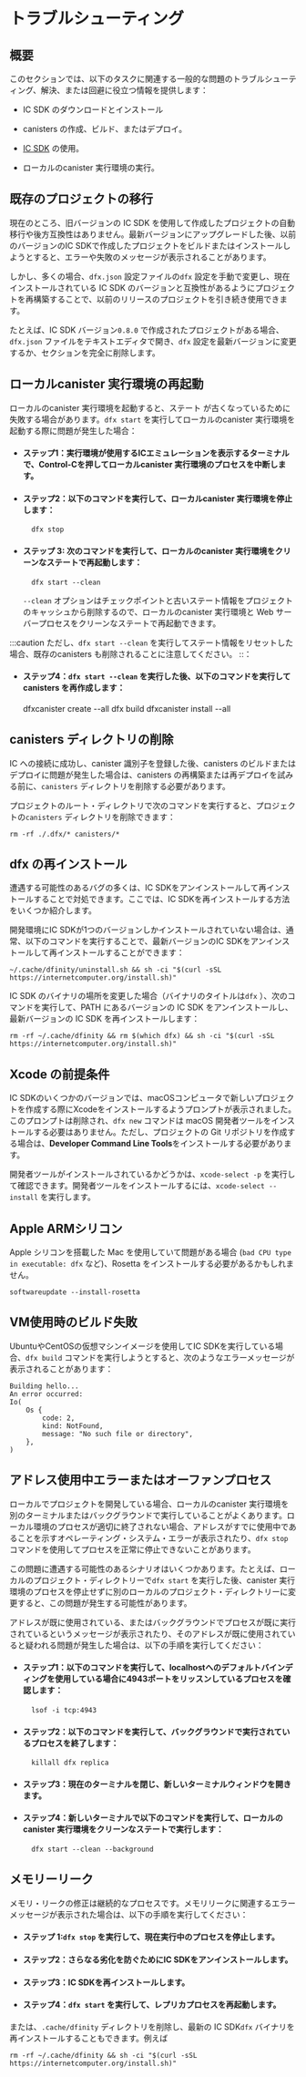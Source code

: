 # トラブルシューティング

## 概要

このセクションでは、以下のタスクに関連する一般的な問題のトラブルシューティング、解決、または回避に役立つ情報を提供します：

- IC SDK のダウンロードとインストール

- canisters の作成、ビルド、またはデプロイ。

- [IC SDK](../setup/install/index.mdx) の使用。

- ローカルのcanister 実行環境の実行。

## 既存のプロジェクトの移行

現在のところ、旧バージョンの IC SDK を使用して作成したプロジェクトの自動移行や後方互換性はありません。最新バージョンにアップグレードした後、以前のバージョンのIC SDKで作成したプロジェクトをビルドまたはインストールしようとすると、エラーや失敗のメッセージが表示されることがあります。

しかし、多くの場合、`dfx.json` 設定ファイルの`dfx` 設定を手動で変更し、現在インストールされている IC SDK のバージョンと互換性があるようにプロジェクトを再構築することで、以前のリリースのプロジェクトを引き続き使用できます。

たとえば、IC SDK バージョン`0.8.0` で作成されたプロジェクトがある場合、`dfx.json` ファイルをテキストエディタで開き、`dfx` 設定を最新バージョンに変更するか、セクションを完全に削除します。

## ローカルcanister 実行環境の再起動

ローカルのcanister 実行環境を起動すると、ステート が古くなっているために失敗する場合があります。`dfx start` を実行してローカルのcanister 実行環境を起動する際に問題が発生した場合：

- #### ステップ1：実行環境が使用するICエミュレーションを表示するターミナルで、Control-Cを押してローカルcanister 実行環境のプロセスを中断します。

- #### ステップ2：以下のコマンドを実行して、ローカルcanister 実行環境を停止します：
  
  ```
    dfx stop
  ```

- #### ステップ 3: 次のコマンドを実行して、ローカルのcanister 実行環境をクリーンなステートで再起動します：
  
  ```
    dfx start --clean
  ```
  
  `--clean` オプションはチェックポイントと古いステート情報をプロジェクトのキャッシュから削除するので、ローカルのcanister 実行環境と Web サーバープロセスをクリーンなステートで再起動できます。

:::caution
ただし、`dfx start --clean` を実行してステート情報をリセットした場合、既存のcanisters も削除されることに注意してください。
::：

- #### ステップ4：`dfx start --clean` を実行した後、以下のコマンドを実行してcanisters を再作成します：
  
  dfxcanister create --all
  dfx build
  dfxcanister install --all

## canisters ディレクトリの削除

IC への接続に成功し、canister 識別子を登録した後、canisters のビルドまたはデプロイに問題が発生した場合は、canisters の再構築または再デプロイを試みる前に、`canisters` ディレクトリを削除する必要があります。

プロジェクトのルート・ディレクトリで次のコマンドを実行すると、プロジェクトの`canisters` ディレクトリを削除できます：

    rm -rf ./.dfx/* canisters/*

## dfx の再インストール

遭遇する可能性のあるバグの多くは、IC SDKをアンインストールして再インストールすることで対処できます。ここでは、IC SDKを再インストールする方法をいくつか紹介します。

開発環境にIC SDKが1つのバージョンしかインストールされていない場合は、通常、以下のコマンドを実行することで、最新バージョンのIC SDKをアンインストールして再インストールすることができます：

    ~/.cache/dfinity/uninstall.sh && sh -ci "$(curl -sSL https://internetcomputer.org/install.sh)"

IC SDK のバイナリの場所を変更した場合（バイナリのタイトルは`dfx` ）、次のコマンドを実行して、PATH にあるバージョンの IC SDK をアンインストールし、最新バージョンの IC SDK を再インストールします：

    rm -rf ~/.cache/dfinity && rm $(which dfx) && sh -ci "$(curl -sSL https://internetcomputer.org/install.sh)"

## Xcode の前提条件

IC SDKのいくつかのバージョンでは、macOSコンピュータで新しいプロジェクトを作成する際にXcodeをインストールするようプロンプトが表示されました。このプロンプトは削除され、`dfx new` コマンドは macOS 開発者ツールをインストールする必要はありません。ただし、プロジェクトの Git リポジトリを作成する場合は、**Developer Command Line Tools**をインストールする必要があります。

開発者ツールがインストールされているかどうかは、`xcode-select -p` を実行して確認できます。開発者ツールをインストールするには、`xcode-select --install` を実行します。

## Apple ARMシリコン

Apple シリコンを搭載した Mac を使用していて問題がある場合 (`bad CPU type in executable: dfx` など)、Rosetta をインストールする必要があるかもしれません。

``` shell
softwareupdate --install-rosetta 
```

## VM使用時のビルド失敗

UbuntuやCentOSの仮想マシンイメージを使用してIC SDKを実行している場合、`dfx build` コマンドを実行しようとすると、次のようなエラーメッセージが表示されることがあります：

    Building hello...
    An error occurred:
    Io(
        Os {
            code: 2,
            kind: NotFound,
            message: "No such file or directory",
        },
    )

## アドレス使用中エラーまたはオーファンプロセス

ローカルでプロジェクトを開発している場合、ローカルのcanister 実行環境を別のターミナルまたはバックグラウンドで実行していることがよくあります。ローカル環境のプロセスが適切に終了されない場合、アドレスがすでに使用中であることを示すオペレーティング・システム・エラーが表示されたり、`dfx stop` コマンドを使用してプロセスを正常に停止できないことがあります。

この問題に遭遇する可能性のあるシナリオはいくつかあります。たとえば、ローカルのプロジェクト・ディレクトリーで`dfx start` を実行した後、canister 実行環境のプロセスを停止せずに別のローカルのプロジェクト・ディレクトリーに変更すると、この問題が発生する可能性があります。

アドレスが既に使用されている、またはバックグラウンドでプロセスが既に実行されているというメッセージが表示されたり、そのアドレスが既に使用されていると疑われる問題が発生した場合は、以下の手順を実行してください：

- #### ステップ1：以下のコマンドを実行して、localhostへのデフォルトバインディングを使用している場合に4943ポートをリッスンしているプロセスを確認します：
  
  ```
    lsof -i tcp:4943
  ```

- #### ステップ2：以下のコマンドを実行して、バックグラウンドで実行されているプロセスを終了します：
  
  ```
    killall dfx replica
  ```

- #### ステップ3：現在のターミナルを閉じ、新しいターミナルウィンドウを開きます。

- #### ステップ4：新しいターミナルで以下のコマンドを実行して、ローカルのcanister 実行環境をクリーンなステートで実行します：
  
  ```
    dfx start --clean --background
  ```

## メモリーリーク

メモリ・リークの修正は継続的なプロセスです。メモリリークに関連するエラーメッセージが表示された場合は、以下の手順を実行してください：

- #### ステップ 1:`dfx stop` を実行して、現在実行中のプロセスを停止します。

- #### ステップ2：さらなる劣化を防ぐためにIC SDKをアンインストールします。

- #### ステップ3：IC SDKを再インストールします。

- #### ステップ4：`dfx start` を実行して、レプリカプロセスを再起動します。

または、`.cache/dfinity` ディレクトリを削除し、最新の IC SDK`dfx` バイナリを再インストールすることもできます。例えば

    rm -rf ~/.cache/dfinity && sh -ci "$(curl -sSL https://internetcomputer.org/install.sh)"

<!---
# Troubleshooting resources

## Overview

This section provides information to help you troubleshoot and resolve or work around common issues that are related to the following tasks:

-   Downloading and installing the IC SDK.

-   Creating, building, or deploying canisters.

-   Using the [IC SDK](../setup/install/index.mdx).

-   Running the local canister execution environment.

## Migrating an existing project

Currently, there is no automatic migration or backward compatibility for any projects that you might have created using previous versions of the IC SDK. After upgrading to the latest version, you might see error or failure messages if you attempt to build or install a project created with a previous version of the IC SDK.

In many cases, however, you can continue to work with projects from a previous release by manually changing the `dfx` setting in the `dfx.json` configuration file, then rebuilding the project to be compatible with the version of the IC SDK you have currently installed.

For example, if you have a project that was created with IC SDK version `0.8.0`, open the `dfx.json` file in a text editor and change the `dfx` setting to the latest version or remove the section entirely.

## Restarting the local canister execution environment

In some cases, starting the local canister execution environment fails due to stale state. If you encounter issues when running `dfx start` to start the local canister execution environment:

- #### Step 1:  In the terminal that displays the IC emulation the execution environment uses, press Control-C to interrupt the local canister execution environment process.

- #### Step 2:  Stop the local canister execution environment by running the following command:

        dfx stop

- #### Step 3:  Restart the local canister execution environment in a clean state by running the following command:

        dfx start --clean

    The `--clean` option removes checkpoints and stale state information from your project’s cache so that you can restart the local canister execution environment and web server processes in a clean state.

:::caution
Keep in mind, however, that if you reset the state information by running `dfx start --clean`, your existing canisters are also removed.
:::

- #### Step 4: After running `dfx start --clean`, recreate your canisters by running the following commands:

    dfx canister create --all
    dfx build
    dfx canister install --all

## Removing the canisters directory

If you run into problems building or deploying canisters after successfully connecting to the IC and registering canister identifiers, you should remove the `canisters` directory before attempting to rebuild or redeploy the canisters.

You can remove the `canisters` directory for a project by running the following command in the project’s root directory:

    rm -rf ./.dfx/* canisters/*

## Reinstalling dfx

Many of the bugs you might encounter can be addressed by uninstalling and reinstalling the IC SDK. Here are a few ways to reinstall the IC SDK.

If you only have one version of the IC SDK installed in your development environment, you can usually run the following command to uninstall and reinstall the latest version of IC SDK:

    ~/.cache/dfinity/uninstall.sh && sh -ci "$(curl -sSL https://internetcomputer.org/install.sh)"

If you have modified the location of the IC SDK binary (the binary is titled `dfx`), you might want run the following command to uninstall the version of the IC SDK that is in your PATH, then reinstall the latest version of the IC SDK:

    rm -rf ~/.cache/dfinity && rm $(which dfx) && sh -ci "$(curl -sSL https://internetcomputer.org/install.sh)"

## Xcode prerequisite

Some versions of the IC SDK prompted you to install Xcode when creating a new project on a macOS computer. The prompt has been removed and the `dfx new` command does not require you to install any macOS developer tools. However, you should have **Developer Command Line Tools** installed if you want to create a Git repository for your project.

You can check whether you have the developer tools installed by running `xcode-select -p`. You can install the developer tools by running `xcode-select --install`.

## Apple ARM silicon
If you are using a Mac with Apple silicon and are having issues (such as `bad CPU type in executable: dfx`), you may need to install Rosetta.

```shell
softwareupdate --install-rosetta 
```

## Failed build when using VMs

If you are running the IC SDK using a virtual machine image on Ubuntu or CentOS, you might see an error message that looks like this when you attempt to run the `dfx build` command:

    Building hello...
    An error occurred:
    Io(
        Os {
            code: 2,
            kind: NotFound,
            message: "No such file or directory",
        },
    )

## Address in use error or orphan processes

If you are developing projects locally, you often have the local canister execution environment running either in a separate terminal or in the background. If the local environment processes do not get properly terminated, you might see operating system errors indicating that an address is already in use or or be unable to stop processes normally using the `dfx stop` command.

There are several scenarios in which you might encounter this issue. For example, if you run `dfx start` in a local project directory then change to a different local project directory without first stopping the canister execution environment processes, you might see this issue.

If you encounter an issue where you suspect or you receive a message that an address is already in use or that a process is already running in the background, perform the following steps:

- #### Step 1:  Run the following command to see which process is listening to the 4943 port if you are using the default binding to localhost:

        lsof -i tcp:4943

- #### Step 2:  Run the following command to terminate any orphan processes:

        killall dfx replica

- #### Step 3:  Close the current terminal and open a new terminal window.

- #### Step 4:  In the new terminal, run the following command to run the local canister execution environment in a clean state:

        dfx start --clean --background

## Memory leak

Fixing memory leaks is an ongoing process. If you encounter any error messages related to memory leaks, you should do the following:

- #### Step 1:  Run `dfx stop` to stop currently running processes.

- #### Step 2:  Uninstall the IC SDK to prevent further degradation.

- #### Step 3:  Re-install the IC SDK

- #### Step 4:  Run `dfx start` to restart replica processes.

Alternatively, you can remove the `.cache/dfinity` directory and re-install the latest IC SDK `dfx` binary. For example:

    rm -rf ~/.cache/dfinity && sh -ci "$(curl -sSL https://internetcomputer.org/install.sh)"

-->
